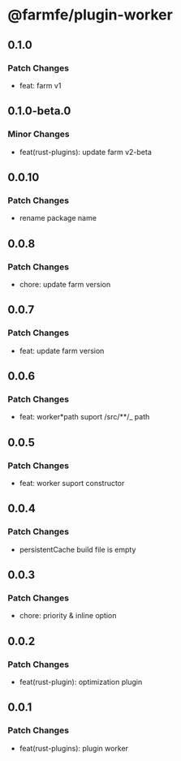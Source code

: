 # @farmfe/plugin-worker

## 0.1.0

### Patch Changes

- feat: farm v1

## 0.1.0-beta.0

### Minor Changes

- feat(rust-plugins): update farm v2-beta

## 0.0.10

### Patch Changes

- rename package name

## 0.0.8

### Patch Changes

- chore: update farm version

## 0.0.7

### Patch Changes

- feat: update farm version

## 0.0.6

### Patch Changes

- feat: worker\*path suport /src/\*\*/\_ path

## 0.0.5

### Patch Changes

- feat: worker suport constructor

## 0.0.4

### Patch Changes

- persistentCache build file is empty

## 0.0.3

### Patch Changes

- chore: priority & inline option

## 0.0.2

### Patch Changes

- feat(rust-plugin): optimization plugin

## 0.0.1

### Patch Changes

- feat(rust-plugins): plugin worker
